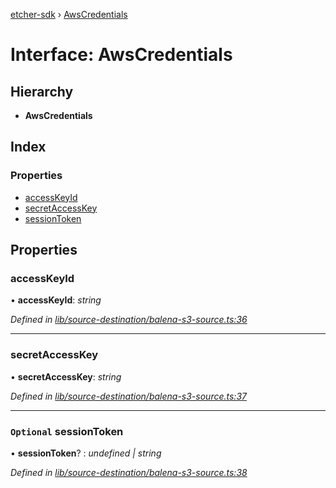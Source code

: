 [etcher-sdk](../README.md) › [AwsCredentials](awscredentials.md)

# Interface: AwsCredentials

## Hierarchy

* **AwsCredentials**

## Index

### Properties

* [accessKeyId](awscredentials.md#accesskeyid)
* [secretAccessKey](awscredentials.md#secretaccesskey)
* [sessionToken](awscredentials.md#optional-sessiontoken)

## Properties

###  accessKeyId

• **accessKeyId**: *string*

*Defined in [lib/source-destination/balena-s3-source.ts:36](https://github.com/balena-io-modules/etcher-sdk/blob/9eb4c2e/lib/source-destination/balena-s3-source.ts#L36)*

___

###  secretAccessKey

• **secretAccessKey**: *string*

*Defined in [lib/source-destination/balena-s3-source.ts:37](https://github.com/balena-io-modules/etcher-sdk/blob/9eb4c2e/lib/source-destination/balena-s3-source.ts#L37)*

___

### `Optional` sessionToken

• **sessionToken**? : *undefined | string*

*Defined in [lib/source-destination/balena-s3-source.ts:38](https://github.com/balena-io-modules/etcher-sdk/blob/9eb4c2e/lib/source-destination/balena-s3-source.ts#L38)*
